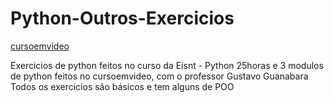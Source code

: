 

# Python-Outros-Exercicios

 [cursoemvideo](https://www.cursoemvideo.com/cursos/)

Exercicios de python feitos no curso da Eisnt - Python 25horas e 3 modulos de python feitos no cursoemvideo, com o professor Gustavo Guanabara
Todos os exercicios são básicos e tem alguns de POO
